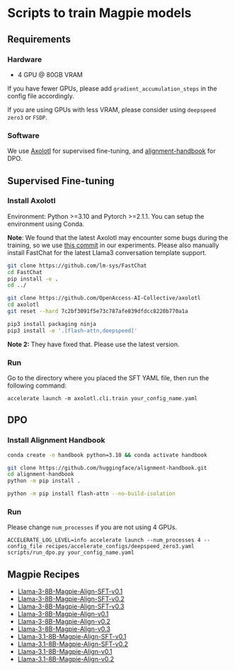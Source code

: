 # Scripts to train Magpie models

## Requirements
### Hardware
- 4 GPU @ 80GB VRAM

If you have fewer GPUs, please add `gradient_accumulation_steps` in the config file accordingly.

If you are using GPUs with less VRAM, please consider using `deepspeed zero3` or `FSDP`.

### Software

We use [Axolotl](https://github.com/axolotl-ai-cloud/axolotl) for supervised fine-tuning, and [alignment-handbook](https://github.com/huggingface/alignment-handbook) for DPO. 

## Supervised Fine-tuning

### Install Axolotl
Environment: Python >=3.10 and Pytorch >=2.1.1. You can setup the environment using Conda.

**Note**: We found that the latest Axolotl may encounter some bugs during the training, so we use [this commit](https://github.com/OpenAccess-AI-Collective/axolotl/commit/7c2bf3091f5e73c787afe839dfdcc8220b770a1a) in our experiments. Please also manually install FastChat for the latest Llama3 conversation template support.

```bash
git clone https://github.com/lm-sys/FastChat
cd FastChat
pip install -e .
cd ../

git clone https://github.com/OpenAccess-AI-Collective/axolotl
cd axolotl
git reset --hard 7c2bf3091f5e73c787afe839dfdcc8220b770a1a

pip3 install packaging ninja
pip3 install -e '.[flash-attn,deepspeed]'
```

**Note 2:** They have fixed that. Please use the latest version.

### Run
Go to the directory where you placed the SFT YAML file, then run the following command:
```
accelerate launch -m axolotl.cli.train your_config_name.yaml
```

## DPO

### Install Alignment Handbook

```bash
conda create -n handbook python=3.10 && conda activate handbook

git clone https://github.com/huggingface/alignment-handbook.git
cd alignment-handbook
python -m pip install .

python -m pip install flash-attn --no-build-isolation
```

### Run

Please change `num_processes` if you are not using 4 GPUs.

```
ACCELERATE_LOG_LEVEL=info accelerate launch --num_processes 4 --config_file recipes/accelerate_configs/deepspeed_zero3.yaml scripts/run_dpo.py your_config_name.yaml
```

## Magpie Recipes

- [Llama-3-8B-Magpie-Align-SFT-v0.1](Llama-3-8B-Magpie-Align-SFT-v0.1)
- [Llama-3-8B-Magpie-Align-SFT-v0.2](Llama-3-8B-Magpie-Align-SFT-v0.2)
- [Llama-3-8B-Magpie-Align-SFT-v0.3](Llama-3-8B-Magpie-Align-SFT-v0.2)
- [Llama-3-8B-Magpie-Align-v0.1](Llama-3-8B-Magpie-Align-v0.1)
- [Llama-3-8B-Magpie-Align-v0.2](Llama-3-8B-Magpie-Align-v0.2)
- [Llama-3-8B-Magpie-Align-v0.3](Llama-3-8B-Magpie-Align-v0.3)
- [Llama-3.1-8B-Magpie-Align-SFT-v0.1](Llama-3.1-8B-Magpie-Align-SFT-v0.1)
- [Llama-3.1-8B-Magpie-Align-SFT-v0.2](Llama-3.1-8B-Magpie-Align-SFT-v0.2)
- [Llama-3.1-8B-Magpie-Align-v0.1](Llama-3.1-8B-Magpie-Align-v0.1)
- [Llama-3.1-8B-Magpie-Align-v0.2](Llama-3.1-8B-Magpie-Align-v0.2)